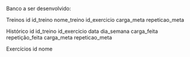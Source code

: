 Banco a ser desenvolvido:

Treinos
id
id_treino
nome_treino
id_exercicio
carga_meta
repeticao_meta



Histórico
id
id_treino
id_exercicio
data
dia_semana
carga_feita
repetição_feita
carga_meta
repeticao_meta



Exercícios
id
nome


